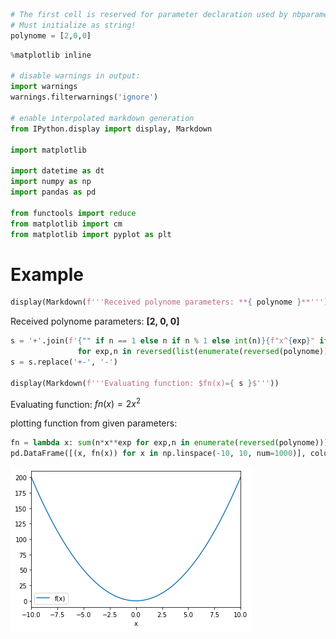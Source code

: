 

```python
# The first cell is reserved for parameter declaration used by nbparameterise.
# Must initialize as string!
polynome = [2,0,0]
```


```python
%matplotlib inline

# disable warnings in output:
import warnings
warnings.filterwarnings('ignore')

# enable interpolated markdown generation
from IPython.display import display, Markdown

import matplotlib

import datetime as dt
import numpy as np
import pandas as pd

from functools import reduce
from matplotlib import cm
from matplotlib import pyplot as plt
```

# Example



```python
display(Markdown(f'''Received polynome parameters: **{ polynome }**'''))
```


Received polynome parameters: **[2, 0, 0]**



```python
s = '+'.join(f'{"" if n == 1 else n if n % 1 else int(n)}{f"x^{exp}" if exp > 1 else "x" if exp == 1 else ""}' 
               for exp,n in reversed(list(enumerate(reversed(polynome)))) if n!=0) or '0'
s = s.replace('+-', '-')

display(Markdown(f'''Evaluating function: $fn(x)={ s }$'''))
```


Evaluating function: $fn(x)=2x^2$


plotting function from given parameters:


```python
fn = lambda x: sum(n*x**exp for exp,n in enumerate(reversed(polynome)))
pd.DataFrame([(x, fn(x)) for x in np.linspace(-10, 10, num=1000)], columns=['x', 'f(x)']).set_index('x').plot();
```


![png](output_6_0.png)


